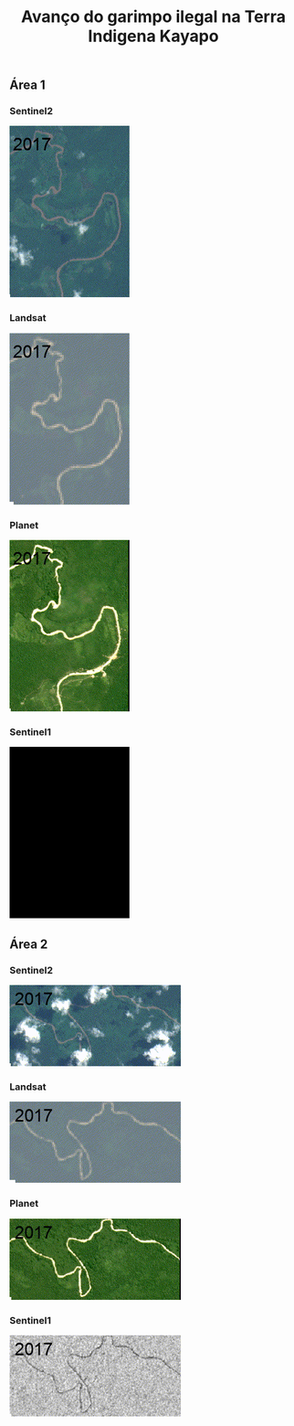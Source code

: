 <!DOCTYPE html>
<html lang="pt-br">
<head>
    <meta charset="UTF-8">
    <title>JIC 2023</title>
    <link rel="stylesheet" href="style.css">
</head>
<body>
    <div class="container">
        <header>
            <h1>Avanço do garimpo ilegal na Terra Indigena Kayapo</h1>
        </header>
        <section class="area" id="area1">
            <h2>Área 1</h2>
            <div class="satellite">
                <h3>Sentinel2</h3>
                <img src="JIC-Area1_Area2_Corrigido2/sentinel2_area1_6sec.gif" alt="Imagem Sentinel2 da Área 1">
            </div>
            <div class="satellite">
                <h3>Landsat</h3>
                <img src="JIC-Area1_Area2_Corrigido2/landsat_area1_6sec.gif" alt="Imagem Landsat da Área 1">
            </div>
            <div class="satellite">
                <h3>Planet</h3>
                <img src="JIC-Area1_Area2_Corrigido2/planet_area1_6sec.gif" alt="Imagem Planet da Área 1">
            </div>
            <div class="satellite">
                <h3>Sentinel1</h3>
                <img src="JIC-Area1_Area2_Corrigido2/sentinel1_area1_6sec.gif" alt="Imagem Sentinel1 da Área 1">
            </div>
        </section>
        <section class="area" id="area2">
            <h2>Área 2</h2>
            <div class="satellite">
                <h3>Sentinel2</h3>
                <img src="JIC-Area1_Area2_Corrigido2/sentinel2_area2_6sec.gif" alt="Imagem Sentinel2 da Área 2">
            </div>
            <div class="satellite">
                <h3>Landsat</h3>
                <img src="JIC-Area1_Area2_Corrigido2/landsat_area2_6sec.gif" alt="Imagem Landsat da Área 2">
            </div>
            <div class="satellite">
                <h3>Planet</h3>
                <img src="JIC-Area1_Area2_Corrigido2/planet_area2_6sec.gif" alt="Imagem Planet da Área 2">
            </div>
            <div class="satellite">
                <h3>Sentinel1</h3>
                <img src="JIC-Area1_Area2_Corrigido2/sentinel1_area2_6sec.gif" alt="Imagem Sentinel1 da Área 2">
            </div>
        </section>
    </div>
    <script src="script.js"></script>
</body>
</html>


